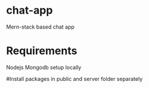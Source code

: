 # chat-app
Mern-stack based chat app

# Requirements 
Nodejs
Mongodb setup locally


#Install packages in public and server folder separately 
